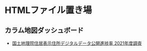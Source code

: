 # HTMLファイル置き場

## カラム地図ダッシュボード
* [国土地理院住居表示住所デジタルデータ公開進捗率 2021年度調査](https://furuhashilab.github.io/2021gsc_RanMatsuyama/tabularmaps_test.html#v=1&title=%E3%82%B5%E3%83%B3%E3%83%97%E3%83%AB&value=100.00%25,100.00%25,100.00%25,100.00%25,85.71%25,100.00%25,100.00%25,93.33%25,100.00%25,100.00%25,95.74%25,100.00%25,97.30%25,97.73%25,100.00%25,100.00%25,100.00%25,100.00%25,100.00%25,100.00%25,83.33%25,100.00%25,95.24%25,100.00%25,100.00%25,100.00%25,97.01%25,100.00%25,100.00%25,100.00%25,100.00%25,100.00%25,100.00%25,100.00%25,100.00%25,100.00%25,100.00%25,100.00%25,100.00%25,97.37%25,100.00%25,100.00%25,100.00%25,100.00%25,100.00%25,88.89%25,100.00%25)

